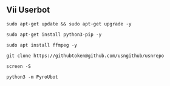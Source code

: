 ## Vii Userbot
```
sudo apt-get update && sudo apt-get upgrade -y 
```

```
sudo apt-get install python3-pip -y
```

```
sudo apt install ffmpeg -y
```

```
git clone https://githubtoken@github.com/usngithub/usnrepo
```

```
screen -S 
```

```
python3 -m PyroUbot
```
